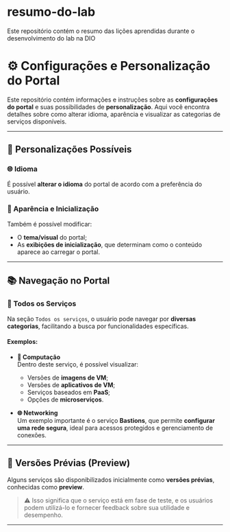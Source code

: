 # resumo-do-lab
Este repositório contém o resumo das lições aprendidas durante o desenvolvimento do lab na DIO

# ⚙️ Configurações e Personalização do Portal

Este repositório contém informações e instruções sobre as **configurações do portal** e suas possibilidades de **personalização**. Aqui você encontra detalhes sobre como alterar idioma, aparência e visualizar as categorias de serviços disponíveis.

---

## 📌 Personalizações Possíveis

### 🌐 Idioma
É possível **alterar o idioma** do portal de acordo com a preferência do usuário.

### 🎨 Aparência e Inicialização
Também é possível modificar:
- O **tema/visual** do portal;
- As **exibições de inicialização**, que determinam como o conteúdo aparece ao carregar o portal.

---

## 📚 Navegação no Portal

### 🔎 Todos os Serviços

Na seção `Todos os serviços`, o usuário pode navegar por **diversas categorias**, facilitando a busca por funcionalidades específicas.

#### Exemplos:

- **🧮 Computação**  
  Dentro deste serviço, é possível visualizar:
  - Versões de **imagens de VM**;
  - Versões de **aplicativos de VM**;
  - Serviços baseados em **PaaS**;
  - Opções de **microserviços**.

- **🌐 Networking**  
  Um exemplo importante é o serviço **Bastions**, que permite **configurar uma rede segura**, ideal para acessos protegidos e gerenciamento de conexões.

---

## 🧪 Versões Prévias (Preview)

Alguns serviços são disponibilizados inicialmente como **versões prévias**, conhecidas como **preview**.

> ⚠️ Isso significa que o serviço está em fase de teste, e os usuários podem utilizá-lo e fornecer feedback sobre sua utilidade e desempenho.

---
